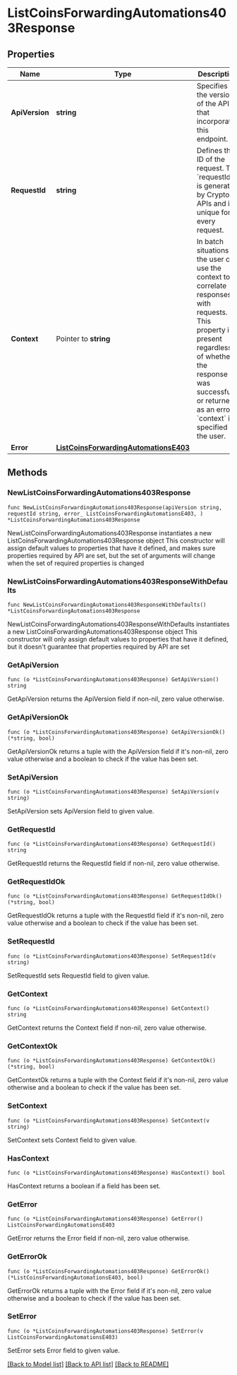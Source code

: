 # ListCoinsForwardingAutomations403Response

## Properties

Name | Type | Description | Notes
------------ | ------------- | ------------- | -------------
**ApiVersion** | **string** | Specifies the version of the API that incorporates this endpoint. | 
**RequestId** | **string** | Defines the ID of the request. The &#x60;requestId&#x60; is generated by Crypto APIs and it&#39;s unique for every request. | 
**Context** | Pointer to **string** | In batch situations the user can use the context to correlate responses with requests. This property is present regardless of whether the response was successful or returned as an error. &#x60;context&#x60; is specified by the user. | [optional] 
**Error** | [**ListCoinsForwardingAutomationsE403**](ListCoinsForwardingAutomationsE403.md) |  | 

## Methods

### NewListCoinsForwardingAutomations403Response

`func NewListCoinsForwardingAutomations403Response(apiVersion string, requestId string, error_ ListCoinsForwardingAutomationsE403, ) *ListCoinsForwardingAutomations403Response`

NewListCoinsForwardingAutomations403Response instantiates a new ListCoinsForwardingAutomations403Response object
This constructor will assign default values to properties that have it defined,
and makes sure properties required by API are set, but the set of arguments
will change when the set of required properties is changed

### NewListCoinsForwardingAutomations403ResponseWithDefaults

`func NewListCoinsForwardingAutomations403ResponseWithDefaults() *ListCoinsForwardingAutomations403Response`

NewListCoinsForwardingAutomations403ResponseWithDefaults instantiates a new ListCoinsForwardingAutomations403Response object
This constructor will only assign default values to properties that have it defined,
but it doesn't guarantee that properties required by API are set

### GetApiVersion

`func (o *ListCoinsForwardingAutomations403Response) GetApiVersion() string`

GetApiVersion returns the ApiVersion field if non-nil, zero value otherwise.

### GetApiVersionOk

`func (o *ListCoinsForwardingAutomations403Response) GetApiVersionOk() (*string, bool)`

GetApiVersionOk returns a tuple with the ApiVersion field if it's non-nil, zero value otherwise
and a boolean to check if the value has been set.

### SetApiVersion

`func (o *ListCoinsForwardingAutomations403Response) SetApiVersion(v string)`

SetApiVersion sets ApiVersion field to given value.


### GetRequestId

`func (o *ListCoinsForwardingAutomations403Response) GetRequestId() string`

GetRequestId returns the RequestId field if non-nil, zero value otherwise.

### GetRequestIdOk

`func (o *ListCoinsForwardingAutomations403Response) GetRequestIdOk() (*string, bool)`

GetRequestIdOk returns a tuple with the RequestId field if it's non-nil, zero value otherwise
and a boolean to check if the value has been set.

### SetRequestId

`func (o *ListCoinsForwardingAutomations403Response) SetRequestId(v string)`

SetRequestId sets RequestId field to given value.


### GetContext

`func (o *ListCoinsForwardingAutomations403Response) GetContext() string`

GetContext returns the Context field if non-nil, zero value otherwise.

### GetContextOk

`func (o *ListCoinsForwardingAutomations403Response) GetContextOk() (*string, bool)`

GetContextOk returns a tuple with the Context field if it's non-nil, zero value otherwise
and a boolean to check if the value has been set.

### SetContext

`func (o *ListCoinsForwardingAutomations403Response) SetContext(v string)`

SetContext sets Context field to given value.

### HasContext

`func (o *ListCoinsForwardingAutomations403Response) HasContext() bool`

HasContext returns a boolean if a field has been set.

### GetError

`func (o *ListCoinsForwardingAutomations403Response) GetError() ListCoinsForwardingAutomationsE403`

GetError returns the Error field if non-nil, zero value otherwise.

### GetErrorOk

`func (o *ListCoinsForwardingAutomations403Response) GetErrorOk() (*ListCoinsForwardingAutomationsE403, bool)`

GetErrorOk returns a tuple with the Error field if it's non-nil, zero value otherwise
and a boolean to check if the value has been set.

### SetError

`func (o *ListCoinsForwardingAutomations403Response) SetError(v ListCoinsForwardingAutomationsE403)`

SetError sets Error field to given value.



[[Back to Model list]](../README.md#documentation-for-models) [[Back to API list]](../README.md#documentation-for-api-endpoints) [[Back to README]](../README.md)


